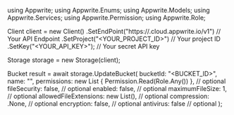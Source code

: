 using Appwrite;
using Appwrite.Enums;
using Appwrite.Models;
using Appwrite.Services;
using Appwrite.Permission;
using Appwrite.Role;

Client client = new Client()
    .SetEndPoint("https://<REGION>.cloud.appwrite.io/v1") // Your API Endpoint
    .SetProject("<YOUR_PROJECT_ID>") // Your project ID
    .SetKey("<YOUR_API_KEY>"); // Your secret API key

Storage storage = new Storage(client);

Bucket result = await storage.UpdateBucket(
    bucketId: "<BUCKET_ID>",
    name: "<NAME>",
    permissions: new List<string> { Permission.Read(Role.Any()) }, // optional
    fileSecurity: false, // optional
    enabled: false, // optional
    maximumFileSize: 1, // optional
    allowedFileExtensions: new List<string>(), // optional
    compression: .None, // optional
    encryption: false, // optional
    antivirus: false // optional
);